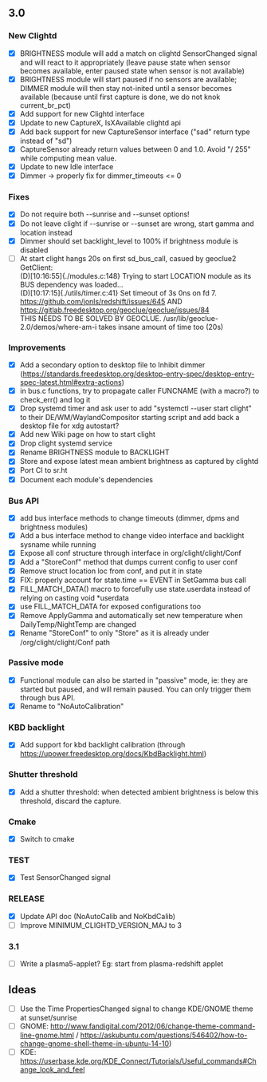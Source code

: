 ## 3.0

### New Clightd
- [x] BRIGHTNESS module will add a match on clightd SensorChanged signal and will react to it appropriately (leave pause state when sensor becomes available, enter paused state when sensor is not available)
- [x] BRIGHTNESS module will start paused if no sensors are available; DIMMER module will then stay not-inited until a sensor becomes available (because until first capture is done, we do not knok current_br_pct)
- [x] Add support for new Clightd interface
- [x] Update to new CaptureX, IsXAvailable clightd api
- [x] Add back support for new CaptureSensor interface ("sad" return type instead of "sd")
- [x] CaptureSensor already return values between 0 and 1.0. Avoid "/ 255" while computing mean value.
- [x] Update to new Idle interface
- [x] Dimmer -> properly fix for dimmer_timeouts <= 0

### Fixes
- [x] Do not require both --sunrise and --sunset options!
- [x] Do not leave clight if --sunrise or --sunset are wrong, start gamma and location instead
- [x] Dimmer should set backlight_level to 100% if brightness module is disabled
- [ ] At start clight hangs 20s on first sd_bus_call, casued by geoclue2 GetClient:  
(D)[10:16:55]{./modules.c:148}  Trying to start LOCATION module as its BUS dependency was loaded...  
(D)[10:17:15]{./utils/timer.c:41}       Set timeout of 3s 0ns on fd 7.  
https://github.com/jonls/redshift/issues/645 AND https://gitlab.freedesktop.org/geoclue/geoclue/issues/84  
THIS NEEDS TO BE SOLVED BY GEOCLUE. /usr/lib/geoclue-2.0/demos/where-am-i takes insane amount of time too (20s)  

### Improvements
- [x] Add a secondary option to desktop file to Inhibit dimmer (https://standards.freedesktop.org/desktop-entry-spec/desktop-entry-spec-latest.html#extra-actions)
- [x] in bus.c functions, try to propagate caller FUNCNAME (with a macro?) to check_err() and log it
- [x] Drop systemd timer and ask user to add "systemctl --user start clight" to their DE/WM/WaylandCompositor starting script and add back a desktop file for xdg autostart?
- [x] Add new Wiki page on how to start clight
- [x] Drop clight systemd service
- [x] Rename BRIGHTNESS module to BACKLIGHT
- [x] Store and expose latest mean ambient brightness as captured by clightd
- [x] Port CI to sr.ht
- [x] Document each module's dependencies

### Bus API
- [x] add bus interface methods to change timeouts (dimmer, dpms and brightness modules)
- [x] Add a bus interface method to change video interface and backlight sysname while running
- [x] Expose all conf structure through interface in org/clight/clight/Conf
- [x] Add a "StoreConf" method that dumps current config to user conf
- [x] Remove struct location loc from conf, and put it in state
- [x] FIX: properly account for state.time == EVENT in SetGamma bus call
- [x] FILL_MATCH_DATA() macro to forcefully use state.userdata instead of relying on casting void *userdata
- [x] use FILL_MATCH_DATA for exposed configurations too
- [x] Remove ApplyGamma and automatically set new temperature when DailyTemp/NightTemp are changed
- [x] Rename "StoreConf" to only "Store" as it is already under /org/clight/clight/Conf path

### Passive mode
- [x] Functional module can also be started in "passive" mode, ie: they are started but paused, and will remain paused. You can only trigger them through bus API.
- [x] Rename to "NoAutoCalibration"

### KBD backlight
- [x] Add support for kbd backlight calibration (through https://upower.freedesktop.org/docs/KbdBacklight.html)

### Shutter threshold
- [x] Add a shutter threshold: when detected ambient brightness is below this threshold, discard the capture.


### Cmake
- [x] Switch to cmake

### TEST
- [x] Test SensorChanged signal

### RELEASE
- [x] Update API doc (NoAutoCalib and NoKbdCalib)
- [ ] Improve MINIMUM_CLIGHTD_VERSION_MAJ to 3

### 3.1
- [ ] Write a plasma5-applet? Eg: start from plasma-redshift applet

## Ideas
- [ ] Use the Time PropertiesChanged signal to change KDE/GNOME theme at sunset/sunrise 
- [ ] GNOME: http://www.fandigital.com/2012/06/change-theme-command-line-gnome.html / https://askubuntu.com/questions/546402/how-to-change-gnome-shell-theme-in-ubuntu-14-10)
- [ ] KDE: https://userbase.kde.org/KDE_Connect/Tutorials/Useful_commands#Change_look_and_feel
